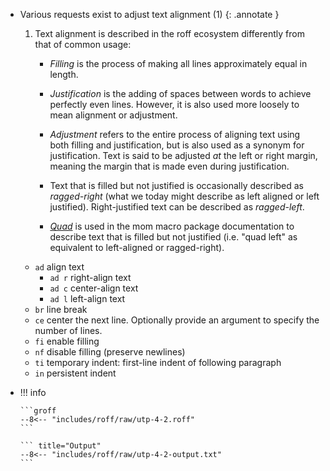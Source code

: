 <div class="grid cards" markdown>

-   Various requests exist to adjust text alignment (1)
    {: .annotate }

    1.  Text alignment is described in the roff ecosystem differently from that of common usage:

        -   _Filling_ is the process of making all lines approximately equal in length.

        -   _Justification_ is the adding of spaces between words to achieve perfectly even lines.
            However, it is also used more loosely to mean alignment or adjustment.

        -   _Adjustment_ refers to the entire process of aligning text using both filling and justification, but is also used as a synonym for justification.
            Text is said to be adjusted _at_ the left or right margin, meaning the margin that is made even during justification.

        -   Text that is filled but not justified is occasionally described as _ragged-right_ (what we today might describe as left aligned or left justified).
        Right-justified text can be described as _ragged-left_.

        -   [_Quad_](https://www.schaffter.ca/mom/momdoc/definitions.html#quad) is used in the mom macro package documentation to describe text that is filled but not justified (i.e. "quad left" as equivalent to left-aligned or ragged-right).

    <!-- -->

    -   `ad` align text
        -   `ad r` right-align text
        -   `ad c` center-align text
        -   `ad l` left-align text
    -   `br` line break
    -   `ce` center the next line. Optionally provide an argument to specify the number of lines.
    -   `fi` enable filling
    -   `nf` disable filling (preserve newlines)
    -   `ti` temporary indent: first-line indent of following paragraph
    -   `in` persistent indent

-   !!! info

        ```groff
        --8<-- "includes/roff/raw/utp-4-2.roff"
        ```

        ``` title="Output"
        --8<-- "includes/roff/raw/utp-4-2-output.txt"
        ```

</div>
